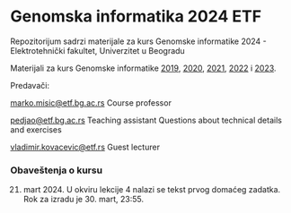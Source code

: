 # Genomska informatika 2024 ETF
Repozitorijum sadrzi materijale za kurs Genomske informatike 2024 - Elektrotehnički fakultet, Univerzitet u Beogradu

Materijali za kurs Genomske informatike [2019](https://github.com/vladimirkovacevic/gi-2019-etf), [2020](https://github.com/vladimirkovacevic/gi-2020-etf), [2021](https://github.com/vladimirkovacevic/gi-2021-etf), [2022](https://github.com/vladimirkovacevic/gi-2022-etf) i [2023](https://github.com/vladimirkovacevic/gi-2023-etf).

Predavači:

marko.misic@etf.bg.ac.rs Course professor

pedjao@etf.bg.ac.rs Teaching assistant Questions about technical details and exercises

vladimir.kovacevic@etf.rs Guest lecturer

### Obaveštenja o kursu
21. mart 2024. U okviru lekcije 4 nalazi se tekst prvog domaćeg zadatka. Rok za izradu je 30. mart, 23:55.
